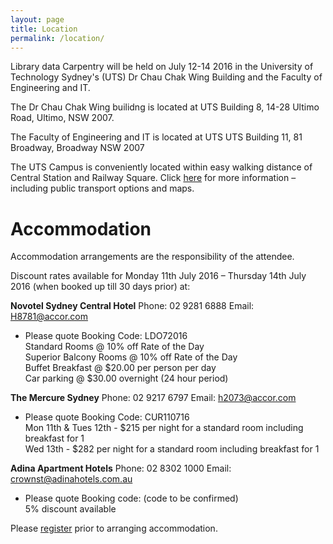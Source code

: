 ```yaml
---
layout: page
title: Location
permalink: /location/
---
```

Library data Carpentry will be held on July 12-14 2016 in the University of Technology Sydney's (UTS) Dr Chau Chak Wing Building and the Faculty of Engineering and IT.

The Dr Chau Chak Wing builidng is located at UTS Building 8, 14-28 Ultimo Road, Ultimo, NSW 2007. 

The Faculty of Engineering and IT is located at UTS UTS Building 11, 81 Broadway, Broadway NSW 2007

The UTS Campus is conveniently located within easy walking distance of Central Station and Railway Square. Click [here](http://maps.uts.edu.au/directions.cfm) for more information – including public transport options and maps.

# Accommodation 

Accommodation arrangements are the responsibility of the attendee.

Discount rates available for Monday 11th July 2016  – Thursday 14th July 2016 (when booked up till 30 days prior) at:

**Novotel Sydney Central Hotel**     Phone: 02 9281 6888      Email: H8781@accor.com

* Please quote Booking Code: LDO72016  
    Standard Rooms @ 10% off Rate of the Day  
    Superior Balcony Rooms @ 10% off Rate of the Day  
    Buffet Breakfast @ $20.00 per person per day  
    Car parking @ $30.00 overnight (24 hour period)
 
**The Mercure Sydney**     Phone: 02 9217 6797            Email: h2073@accor.com

* Please quote Booking Code: CUR110716  
    Mon 11th & Tues 12th - $215 per night for a standard room including breakfast for 1  
    Wed 13th - $282 per night for a standard room including breakfast for 1
 
**Adina Apartment Hotels**       Phone: 02 8302 1000      Email: crownst@adinahotels.com.au

* Please quote Booking code:  (code to be confirmed)  
    5% discount available


Please [register](http://librarydatacarpentry.github.io/register/) prior to arranging accommodation.
